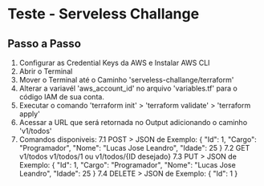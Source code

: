 <h1>Teste - Serveless Challange</h1>

<h2> Passo a Passo </h2>

1. Configurar as Credential Keys da AWS e Instalar AWS CLI
2. Abrir o Terminal
3. Mover o Terminal até o Caminho 'serveless-challange/terraform'
4. Alterar a variavél 'aws_account_id' no arquivo 'variables.tf' para o código IAM de sua conta.
5. Executar o comando 'terraform init' > 'terraform validate' > 'terraform apply'
6. Acessar a URL que será retornada no Output adicionando o caminho 'v1/todos'
7. Comandos disponiveis:
    7.1 POST
        > JSON de Exemplo:
            {
                "Id": 1,
                "Cargo": "Programador",
                "Nome": "Lucas Jose Leandro",
                "Idade": 25
            }
    7.2 GET 
        v1/todos 
        v1/todos/1 ou v1/todos/{ID desejado}
    7.3 PUT
        > JSON de Exemplo:
            {
                "Id": 1,
                "Cargo": "Programador",
                "Nome": "Lucas Jose Leandro",
                "Idade": 25
            }
    7.4 DELETE
        > JSON de Exemplo:
            {
                "Id": 1
            }
